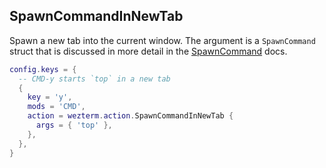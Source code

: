 ## SpawnCommandInNewTab

Spawn a new tab into the current window.
The argument is a `SpawnCommand` struct that is discussed in more
detail in the [SpawnCommand](../SpawnCommand.md) docs.

```lua
config.keys = {
  -- CMD-y starts `top` in a new tab
  {
    key = 'y',
    mods = 'CMD',
    action = wezterm.action.SpawnCommandInNewTab {
      args = { 'top' },
    },
  },
}
```


